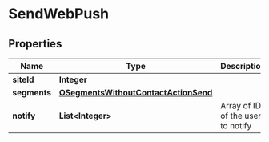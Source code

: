 

# SendWebPush

## Properties

Name | Type | Description | Notes
------------ | ------------- | ------------- | -------------
**siteId** | **Integer** |  | 
**segments** | [**OSegmentsWithoutContactActionSend**](OSegmentsWithoutContactActionSend.md) |  | 
**notify** | **List&lt;Integer&gt;** | Array of IDs of the users to notify |  [optional]



